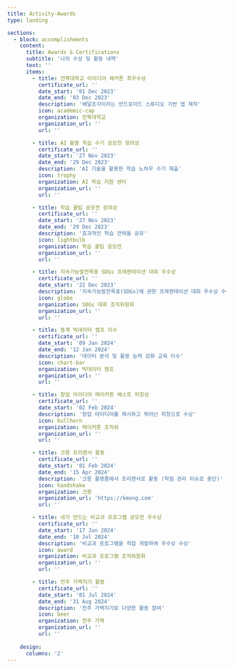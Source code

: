 ```yaml
---
title: Activity-Awards
type: landing

sections:
  - block: accomplishments
    content:
      title: Awards & Certifications
      subtitle: '나의 수상 및 활동 내역'
      text: ''
      items:
        - title: 전북대학교 아이디어 해커톤 최우수상
          certificate_url: ''
          date_start: '01 Dec 2023'
          date_end: '03 Dec 2023'
          description: '배달조각이라는 안드로이드 스튜디오 기반 앱 제작'
          icon: academic-cap
          organization: 전북대학교
          organization_url: ''
          url: ''

        - title: AI 활용 학습 수기 공모전 장려상
          certificate_url: ''
          date_start: '27 Nov 2023'
          date_end: '29 Dec 2023'
          description: 'AI 기술을 활용한 학습 노하우 수기 제출'
          icon: trophy
          organization: AI 학습 지원 센터
          organization_url: ''
          url: ''

        - title: 학습 꿀팁 공모전 장려상
          certificate_url: ''
          date_start: '27 Nov 2023'
          date_end: '29 Dec 2023'
          description: '효과적인 학습 전략을 공유'
          icon: lightbulb
          organization: 학습 꿀팁 공모전
          organization_url: ''
          url: ''

        - title: 지속가능발전목표 SDGs 프레젠테이션 대회 우수상
          certificate_url: ''
          date_start: '22 Dec 2023'
          description: '지속가능발전목표(SDGs)에 관한 프레젠테이션 대회 우수상 수상'
          icon: globe
          organization: SDGs 대회 조직위원회
          organization_url: ''
          url: ''

        - title: 동계 빅데이터 캠프 이수
          certificate_url: ''
          date_start: '09 Jan 2024'
          date_end: '12 Jan 2024'
          description: '데이터 분석 및 활용 능력 강화 교육 이수'
          icon: chart-bar
          organization: 빅데이터 캠프
          organization_url: ''
          url: ''

        - title: 창업 아이디어 메이커톤 베스트 피칭상
          certificate_url: ''
          date_start: '02 Feb 2024'
          description: '창업 아이디어를 제시하고 뛰어난 피칭으로 수상'
          icon: bullhorn
          organization: 메이커톤 조직위
          organization_url: ''
          url: ''

        - title: 크몽 프리랜서 활동
          certificate_url: ''
          date_start: '01 Feb 2024'
          date_end: '15 Apr 2024'
          description: '크몽 플랫폼에서 프리랜서로 활동 (학점 관리 이슈로 중단)'
          icon: handshake
          organization: 크몽
          organization_url: 'https://kmong.com'
          url: ''

        - title: 내가 만드는 비교과 프로그램 공모전 우수상
          certificate_url: ''
          date_start: '17 Jun 2024'
          date_end: '10 Jul 2024'
          description: '비교과 프로그램을 직접 개발하여 우수상 수상'
          icon: award
          organization: 비교과 프로그램 조직위원회
          organization_url: ''
          url: ''

        - title: 전주 가맥지기 활동
          certificate_url: ''
          date_start: '01 Jul 2024'
          date_end: '31 Aug 2024'
          description: '전주 가맥지기로 다양한 활동 참여'
          icon: beer
          organization: 전주 가맥
          organization_url: ''
          url: ''
      
    design:
      columns: '2'
---
```


